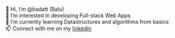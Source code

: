 👋 Hi, I’m @badatt (Balu) <br>
👀 I’m interested in developing Full-stack Web Apps <br>
🌱 I’m currently learning Datastructures and algorithms from basics <br>
📫 Connect with me on my [linkedin](https://www.linkedin.com/in/balu-praveen-datty-210561a4/) <br>

<!---
badatt/badatt is a ✨ special ✨ repository because its `README.md` (this file) appears on your GitHub profile.
You can click the Preview link to take a look at your changes.
--->
